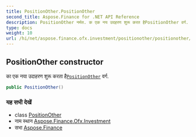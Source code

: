 ```yaml
---
title: PositionOther.PositionOther
second_title: Aspose.Finance for .NET API Reference
description: PositionOther नर्मत. क एक नय उदहरण शुरू करत हैPositionOther वर्ग.
type: docs
weight: 10
url: /hi/net/aspose.finance.ofx.investment/positionother/positionother/
---
```

## PositionOther constructor

का एक नया उदाहरण शुरू करता है[`PositionOther`](../) वर्ग.

```csharp
public PositionOther()
```

### यह सभी देखें

* class [PositionOther](../)
* नाम स्थान [Aspose.Finance.Ofx.Investment](../../positionother/)
* सभा [Aspose.Finance](../../../)


